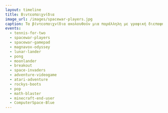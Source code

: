 ```yaml
---
layout: timeline 
title: Βιντεοπαιχνίδια 
image_url: /images/spacewar-players.jpg
caption: Τα βίντεοπαιχνίδια ακολουθούν μια παράλληλη με γραφική διεπαφή διαδρομή, με διαφορετικά είδη γραφικών, καθώς και άλλες μεταφορές για την αλληλεπίδραση με τον χρήστη. 
events:
  - tennis-for-two 
  - spacewar-players
  - spacewar-gamepad
  - magnavox-odyssey
  - lunar-lander
  - pong
  - moonlander
  - breakout
  - space-invaders
  - adventure-videogame
  - atari-adventure
  - rockys-boots
  - pop
  - math-blaster
  - minecraft-end-user
  - ComputerSpace-Blue
---
```

